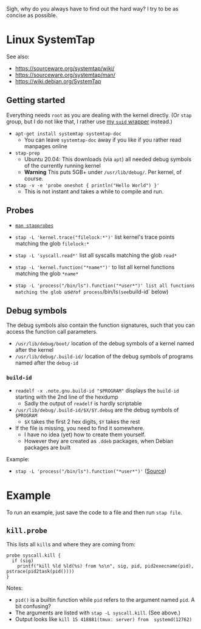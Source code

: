 Sigh, why do you always have to find out the hard way?  I try to be as concise as possible.

# Linux SystemTap

See also:

- https://sourceware.org/systemtap/wiki/
- https://sourceware.org/systemtap/man/
- https://wiki.debian.org/SystemTap

## Getting started

Everything needs `root` as you are dealing with the kernel directly.
(Or `stap` group, but I do not like that, I rather use [my `suid` wrapper](https://github.com/hilbix/suid) instead.)

- `apt-get install systemtap systemtap-doc`
  - You can leave `systemtap-doc` away if you like if you rather read manpages online
- `stap-prep`
  - Ubuntu 20.04: This downloads (via `apt`) all needed debug symbols of the currently running kernel
  - **Warning** This puts 5GB+ under `/usr/lib/debug/`.  Per kernel, of course.
- `stap -v -e 'probe oneshot { println("Hello World") }'`
  - This is not instant and takes a while to compile and run.

## Probes

- [`man stapprobes`](https://sourceware.org/systemtap/man/stapprobes.3stap.html)
- `stap -L 'kernel.trace("filelock:*")'` list kernel's trace points matching the glob `filelock:*`
- `stap -L 'syscall.read*'` list all syscalls matching the glob `read*`
- `stap -L 'kernel.function("*name*")'` to list all kernel functions matching the glob `*name*`

- `stap -L 'process("/bin/ls").function("*user*")' list all functions matching the glob `*user*` of process `/bin/ls` (see `build-id` below)

## Debug symbols

The debug symbols also contain the function signatures, such that you can access the function call parameters.

- `/usr/lib/debug/boot/` location of the debug symbols of a kernel named after the kernel
- `/usr/lib/debug/.build-id/` location of the debug symbols of programs named after the `debug-id`

### `build-id`

- `readelf -x .note.gnu.build-id "$PROGRAM"` displays the `build-id` starting with the 2nd line of the hexdump
  - Sadly the output of `readelf` is hardly scriptable
- `/usr/lib/debug/.build-id/$X/$Y.debug` are the debug symbols of `$PROGRAM`
  - `$X` takes the first 2 hex digits, `$Y` takes the rest
- If the file is missing, you need to find it somewhere.
  - I have no idea (yet) how to create them yourself.
  - However they are created as `.ddeb` packages, when Debian packages are built

Example:

- `stap -L 'process("/bin/ls").function("*user*")'`  ([Source](https://wiki.debian.org/SystemTap))

# Example

To run an example, just save the code to a file and then run `stap file`.

## `kill.probe`

This lists all `kill`s and where they are coming from:

```
probe syscall.kill {
  if (sig)
    printf("kill %ld %ld(%s) from %s\n", sig, pid, pid2execname(pid), pstrace(pid2task(pid())))
}
```

Notes:

- `pid()` is a builtin function while `pid` refers to the argument named `pid`.  A bit confusing?
- The arguments are listed with `stap -L syscall.kill`.  (See above.)
- Output looks like `kill 15 418881(tmux: server) from  systemd(12762)`
